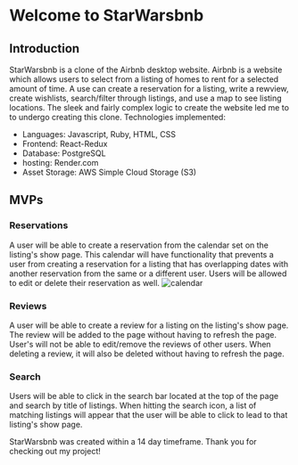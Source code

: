 # Welcome to StarWarsbnb

## Introduction

StarWarsbnb is a clone of the Airbnb desktop website. Airbnb is a website which allows users to select from a listing of homes to rent for a selected amount of time. A use can create a reservation for a listing, write a rewview, create wishlists, search/filter through listings, and use a map to see listing locations. The sleek and fairly complex logic to create the website led me to to undergo creating this clone. Technologies implemented:
* Languages: Javascript, Ruby, HTML, CSS
* Frontend: React-Redux
* Database: PostgreSQL
* hosting: Render.com
* Asset Storage: AWS Simple Cloud Storage (S3)

## MVPs

### Reservations

A user will be able to create a reservation from the calendar set on the listing's show page. This calendar will have functionality that prevents a user from creating a reservation for a listing that has overlapping dates with another reservation from the same or a different user. Users will be allowed to edit or delete their reservation as well.
![calendar](https://user-images.githubusercontent.com/121701827/232132868-d3fad782-76a2-4d2d-91de-22f9b0465c27.PNG)




### Reviews

A user will be able to create a review for a listing on the listing's show page. The review will be added to the page without having to refresh the page. User's will not be able to edit/remove the reviews of other users. When deleting a review, it will also be deleted without having to refresh the page.


### Search

Users will be able to click in the search bar located at the top of the page and search by title of listings. When hitting the search icon, a list of matching listings will appear that the user will be able to click to lead to that listing's show page.




StarWarsbnb was created within a 14 day timeframe. Thank you for checking out my project!
